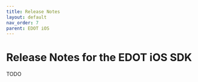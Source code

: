 ```yaml
---
title: Release Notes
layout: default
nav_order: 7
parent: EDOT iOS
---
```


# Release Notes for the EDOT iOS SDK

TODO